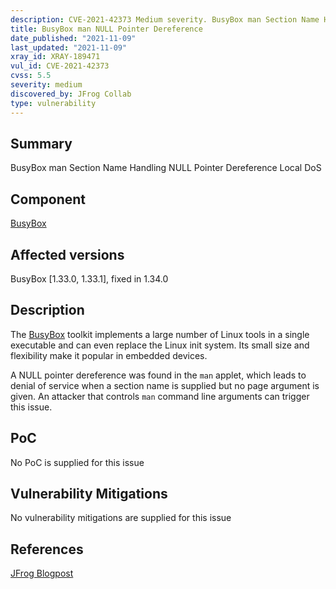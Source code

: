 ```yaml
---
description: CVE-2021-42373 Medium severity. BusyBox man Section Name Handling NULL Pointer Dereference Local DoS
title: BusyBox man NULL Pointer Dereference
date_published: "2021-11-09"
last_updated: "2021-11-09"
xray_id: XRAY-189471
vul_id: CVE-2021-42373
cvss: 5.5
severity: medium
discovered_by: JFrog Collab
type: vulnerability
---
```

## Summary
BusyBox man Section Name Handling NULL Pointer Dereference Local DoS

## Component

[BusyBox](https://busybox.net/)

## Affected versions

BusyBox [1.33.0, 1.33.1], fixed in 1.34.0

## Description

The [BusyBox](https://busybox.net/) toolkit implements a large number of Linux tools in a single executable and can even replace the Linux init system. Its small size and flexibility make it popular in embedded devices.

A NULL pointer dereference was found in the `man` applet, which leads to denial of service when a section name is supplied but no page argument is given.
An attacker that controls `man` command line arguments can trigger this issue.

## PoC

No PoC is supplied for this issue

## Vulnerability Mitigations

No vulnerability mitigations are supplied for this issue

## References

[JFrog Blogpost](https://jfrog.com/blog/unboxing-busybox-14-new-vulnerabilities-uncovered-by-claroty-and-jfrog/)
